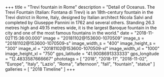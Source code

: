 +++
title = "Trevi fountain in Rome"
description = "Detail of Oceanus. The Trevi Fountain (Italian: Fontana di Trevi) is an 18th-century fountain in the Trevi district in Rome, Italy, designed by Italian architect Nicola Salvi and completed by Giuseppe Pannini in 1762 and several others. Standing 26.3 metres high and 49.15 metres wide, it is the largest Baroque fountain in the city and one of the most famous fountains in the world."
date = "2018-11-02T15:36:00.000"
image = "20181102@153600-1070509"
image_s = "20181102@153600-1070509-s"
image_width_s = "400"
image_height_s = "300"
image_xl = "20181102@153600-1070509-xl"
image_width_xl = "1000"
image_height_xl = "750"
gps_latitude = "41.9008691333333"
gps_longitude = "12.4833587666667"
phototags = [ "2018", "2018-11", "2018-11-02", "Europe", "Italy", "Lazio", "Roma", "afternoon", "fall", "fountain", "statue" ]
galleries = [ "2018 Timeline" ]
+++
